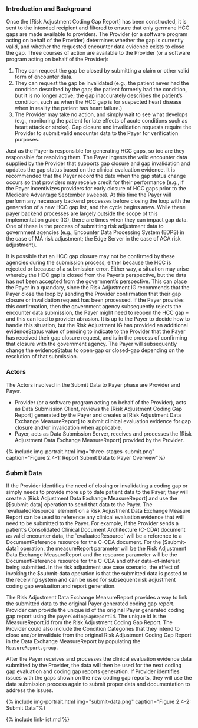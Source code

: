 
### Introduction and Background

Once the [Risk Adjustment Coding Gap Report] has been constructed, it is sent to the intended recipient and filtered to ensure that only germane HCC gaps are made available to providers. The Provider (or a software program acting on behalf of the Provider) determines whether the gap is currently valid, and whether the requested encounter data evidence exists to close the gap. Three courses of action are available to the Provider (or a software program acting on behalf of the Provider):
1.	They can request the gap be closed by submitting a claim or other valid form of encounter data.
2.	They can request the gap be invalidated (e.g., the patient never had the condition described by the gap; the patient formerly had the condition, but it is no longer active; the gap inaccurately describes the patient’s condition, such as when the HCC gap is for suspected heart disease when in reality the patient has heart failure.) 
3.	The Provider may take no action, and simply wait to see what develops (e.g., monitoring the patient for late effects of acute conditions such as heart attack or stroke).
Gap closure and invalidation requests require the Provider to submit valid encounter data to the Payer for verification purposes.

Just as the Payer is responsible for generating HCC gaps, so too are they responsible for resolving them. The Payer ingests the valid encounter data supplied by the Provider that supports gap closure and gap invalidation and updates the gap status based on the clinical evaluation evidence. It is recommended that the Payer record the date when the gap status change occurs so that providers may receive credit for their performance (e.g., if the Payer incentivizes providers for early closure of HCC gaps prior to the Medicare Advantage September sweeps). At this time the Payer will perform any necessary backend processes before closing the loop with the generation of a new HCC gap list, and the cycle begins anew. While these payer backend processes are largely outside the scope of this implementation guide (IG), there are times when they can impact gap data. One of these is the process of submitting risk adjustment data to government agencies (e.g., Encounter Data Processing System (EDPS) in the case of MA risk adjustment; the Edge Server in the case of ACA risk adjustment). 

It is possible that an HCC gap closure may not be confirmed by these agencies during the submission process, either because the HCC is rejected or because of a submission error. Either way, a situation may arise whereby the HCC gap is closed from the Payer’s perspective, but the data has not been accepted from the government’s perspective. This can place the Payer in a quandary, since the Risk Adjustment IG recommends that the Payer close the loop by sending the Provider confirmation that their gap closure or invalidation request has been processed. If the Payer provides this confirmation, then the government agency subsequently rejects the encounter data submission, the Payer might need to reopen the HCC gap – and this can lead to provider abrasion. It is up to the Payer to decide how to handle this situation, but the Risk Adjustment IG has provided an additional evidenceStatus value of pending to indicate to the Provider that the Payer has received their gap closure request, and is in the process of confirming that closure with the government agency. The Payer will subsequently change the evidenceStatus to open-gap or closed-gap depending on the resolution of that submission.

### Actors

The Actors involved in the Submit Data to Payer phase are Provider and Payer. 
- Provider (or a software program acting on behalf of the Provider), acts as Data Submission Client, reviews the [Risk Adjustment Coding Gap Report] generated by the Payer and creates a [Risk Adjustment Data Exchange MeasureReport] to submit clinical evaluation evidence for gap closure and/or invalidation when applicable.  
- Payer, acts as Data Submission Server, receives and processes the [Risk Adjustment Data Exchange MeasureReport] provided by the Provider.  

{% include img-portrait.html img="three-stages-submit.png" caption="Figure 2.4-1: Report Submit Data to Payer Overview"%}

### Submit Data

If the Provider identifies the need of closing or invalidating a coding gap or simply needs to provide more up to date patient data to the Payer, they will create a [Risk Adjustment Data Exchange MeasureReport] and use the [$submit-data] operation to send that data to the Payer. The `evaluatedResource` element on a Risk Adjustment Data Exchange Measure Report can be used to reference any clinical evaluation evidence that will need to be submitted to the Payer. For example, if the Provider sends a patient’s Consolidated Clinical Document Architecture (C-CDA) document as valid encounter data, the `evaluatedResource` will be a reference to a DocumentReference resource for the C-CDA document. For the [$submit-data] operation, the measureReport parameter will be the Risk Adjustment Data Exchange MeasureReport and the resource parameter will be the DocumentReference resource for the C-CDA and other data-of-interest being submitted. In the risk adjustment use case scenario, the effect of invoking the $submit-data operation is that the submitted data is posted to the receiving system and can be used for subsequent risk adjustment coding gap evaluation and report generation.  

The Risk Adjustment Data Exchange MeasureReport provides a way to link the submitted data to the original Payer generated coding gap report. Provider can provide the unique id of the original Payer generated coding gap report using the `payerCodingGapReportId`. The unique id is the MeasureReport.id from the Risk Adjustment Coding Gap Report. The Provider could also include the Condition Categories that they intend to close and/or invalidate from the original Risk Adjustment Coding Gap Report in the Data Exchange MeasureReport by populating the `MeasureReport.group`.    

After the Payer receives and processes the clinical evaluation evidence data submitted by the Provider, the data will then be used for the next coding gap evaluation and coding gap reports generation. If Provider identifies issues with the gaps shown on the new coding gap reports, they will use the data submission process again to submit proper data and documentation to address the issues.

{% include img-portrait.html img="submit-data.png" caption="Figure 2.4-2: Submit Data"%}

{% include link-list.md %}


